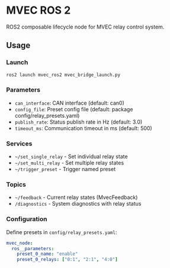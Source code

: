 # MVEC ROS 2

ROS2 composable lifecycle node for MVEC relay control system.

## Usage

### Launch

```bash
ros2 launch mvec_ros2 mvec_bridge_launch.py
```

### Parameters
- `can_interface`: CAN interface (default: can0)
- `config_file`: Preset config file (default: package config/relay_presets.yaml)
- `publish_rate`: Status publish rate in Hz (default: 3.0)
- `timeout_ms`: Communication timeout in ms (default: 500)

### Services
- `~/set_single_relay` - Set individual relay state
- `~/set_multi_relay` - Set multiple relay states
- `~/trigger_preset` - Trigger named preset

### Topics
- `~/feedback` - Current relay states (MvecFeedback)
- `/diagnostics` - System diagnostics with relay status

### Configuration
Define presets in `config/relay_presets.yaml`:

```yaml
mvec_node:
  ros__parameters:
    preset_0_name: "enable"
    preset_0_relays: ["0:1", "2:1", "4:0"]
```
